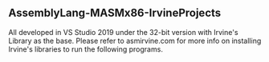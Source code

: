 ## AssemblyLang-MASMx86-IrvineProjects
All developed in VS Studio 2019 under the 32-bit version with Irvine's Library as the base. 
Please refer to asmirvine.com for more info on installing Irvine's libraries to run the following programs.
